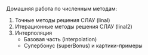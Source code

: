 Домашняя работа по численным методам:
1) Точные методы решения СЛАУ (linal)
2) Итерационные методы решения СЛАУ (linal2)
3) Интерполяция
   - Базовая часть (interpolation)
   - Супербонус (superBonus)
          и картики-примеры
